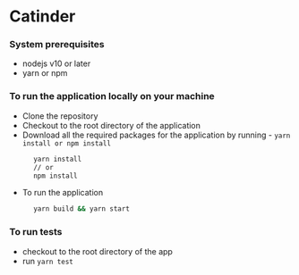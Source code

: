 # Catinder

### System prerequisites
 - nodejs v10 or later
 - yarn or npm

### To run the application locally on your machine
  - Clone the repository
  - Checkout to the root directory of the application
  - Download all the required packages for the application by running - `yarn install or npm install`
```bash
      yarn install
      // or
      npm install
```
  - To run the application

```bash
      yarn build && yarn start
```

### To run tests
   - checkout to the root directory of the app
   - run `yarn test`
